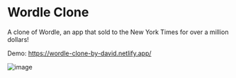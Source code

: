 # Wordle Clone

A clone of Wordle, an app that sold to the New York Times for over a million dollars!

Demo: https://wordle-clone-by-david.netlify.app/

![image](https://user-images.githubusercontent.com/48122593/194559510-cc11f364-91bf-44bc-b460-1ee2a9b379e7.png)
